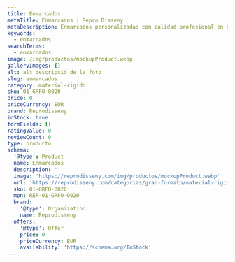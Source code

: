 ```yaml
---
title: Enmarcados
metaTitle: Enmarcados | Repro Disseny
metaDescription: Enmarcados personalizadas con calidad profesional en Cataluña.
keywords:
  - enmarcados
searchTerms:
  - enmarcados
image: /img/productos/mockupProduct.webp
galleryImages: []
alt: alt descripció de la foto
slug: enmarcados
category: material-rigido
sku: 01-GRFO-0020
price: 0
priceCurrency: EUR
brand: Reprodisseny
inStock: true
formFields: []
ratingValue: 0
reviewCount: 0
type: producto
schema:
  '@type': Product
  name: Enmarcados
  description: ''
  image: 'https://reprodisseny.com/img/productos/mockupProduct.webp'
  url: 'https://reprodisseny.com/categorias/gran-formato/material-rigido/enmarcados'
  sku: 01-GRFO-0020
  mpn: REF-01-GRFO-0020
  brand:
    '@type': Organization
    name: Reprodisseny
  offers:
    '@type': Offer
    price: 0
    priceCurrency: EUR
    availability: 'https://schema.org/InStock'
---
```



